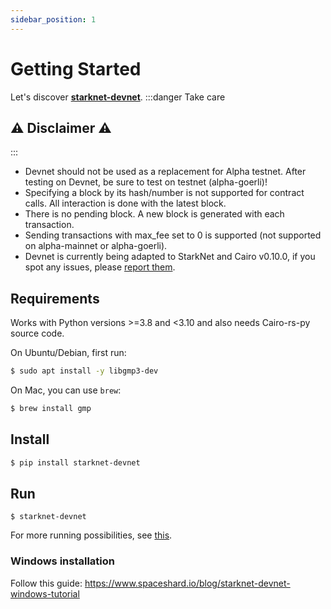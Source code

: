 ```yaml
---
sidebar_position: 1
---
```


# Getting Started

Let's discover **[starknet-devnet](https://github.com/Shard-Labs/starknet-devnet)**.
:::danger Take care

## ⚠️ Disclaimer ⚠️

:::

- Devnet should not be used as a replacement for Alpha testnet. After testing on Devnet, be sure to test on testnet (alpha-goerli)!
- Specifying a block by its hash/number is not supported for contract calls. All interaction is done with the latest block.
- There is no pending block. A new block is generated with each transaction.
- Sending transactions with max_fee set to 0 is supported (not supported on alpha-mainnet or alpha-goerli).
- Devnet is currently being adapted to StarkNet and Cairo v0.10.0, if you spot any issues, please [report them](https://github.com/Shard-Labs/starknet-devnet/issues/new/choose).

## Requirements

Works with Python versions >=3.8 and <3.10 and also needs Cairo-rs-py source code. 

On Ubuntu/Debian, first run:

```bash
$ sudo apt install -y libgmp3-dev
```

On Mac, you can use `brew`:

```bash
$ brew install gmp
```

## Install

```bash
$ pip install starknet-devnet
```

## Run

```
$ starknet-devnet
```

For more running possibilities, see [this](https://shard-labs.github.io/starknet-devnet/docs/guide/run).

### Windows installation

Follow this guide: https://www.spaceshard.io/blog/starknet-devnet-windows-tutorial
